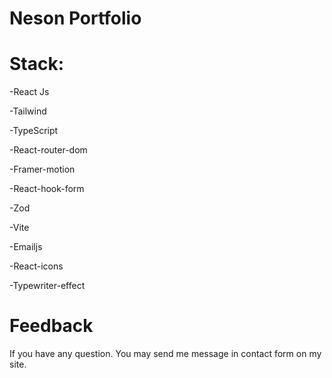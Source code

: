 # Neson Portfolio

<h1>Stack:</h1>

<p>-React Js</p>
<p>-Tailwind<p>
<p>-TypeScript</p>
<p>-React-router-dom</p>
<p>-Framer-motion</p>
<p>-React-hook-form</p>
<p>-Zod</p>
<p>-Vite</p>
<p>-Emailjs</p>
<p>-React-icons<p>
<p>-Typewriter-effect</p>

<h1>Feedback </h1>
<p>If you have any question. You may send me message in contact form on my site.</p>
